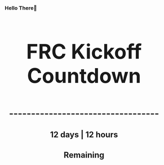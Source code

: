 ### Hello There👋

<!---START-TIMER--->
<h3 align='center' style='font-size: 64px;'>FRC Kickoff Countdown</h3>
<h3 align='center' style='font-size: 30px;'>----------------------------------</h3>
<h3 align='center' style='font-size: 25px;'>12 days | 12 hours</h3>
<h3 align='center' style='font-size: 25px;'>Remaining</h3>
<!---END-TIMER--->
